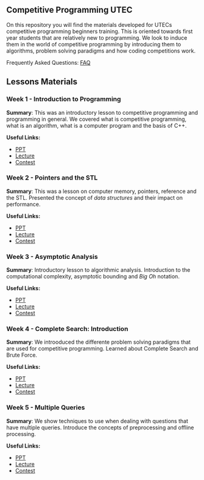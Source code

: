## Competitive Programming UTEC 

On this repository you will find the materials developed for UTECs competitive programming beginners training. This is oriented towards first year students that are relatively new to programming. We look to induce them in the world of competitive programming by introducing them to algorithms, problem solving paradigms and how coding competitions work.

Frequently Asked Questions: [FAQ](https://bit.ly/2Xf09Fa)

## Lessons Materials

### Week 1 - Introduction to Programming

**Summary**: This was an introductory lesson to competitive programming and programming in general. We covered what is competitive programming, what is an algorithm, what is a computer program and the basis of C++.  

**Useful Links:**  
- [PPT](./Lessons/1/introduction.pdf)  
- [Lecture](https://utec.zoom.us/rec/share/yvR1EIGp51JLeZWU0mPSA_cKM6jhT6a81SJK-fdeyU4vwZjMUZVlbuKMvjCoylDn)  
- [Contest](https://vjudge.net/contest/367714#rank)  


### Week 2 - Pointers and the STL

**Summary**: This was a lesson on computer memory, pointers, reference and the STL. Presented the concept of *data structures* and their impact on performance.

**Useful Links:**  
- [PPT](./Lessons/2/stl.pdf)  
- [Lecture](https://utec.zoom.us/rec/share/29BbdI7s8UJIBdLCwWziaIEQF625eaa8h3cX8vIFn0kON0waexQVKPXcTui4L84W)
- [Contest](https://vjudge.net/contest/369163#rank)  


### Week 3 - Asymptotic Analysis

**Summary**: Introductory lesson to algorithmic analysis. Introduction to the computational complexity, asymptotic bounding and *Big Oh* notation.

**Useful Links:**  
- [PPT](./Lessons/3/asymptotic-notation.pdf)
- [Lecture](https://utec.zoom.us/rec/share/xZRHJJ3-zGFLctbzzGicArZwPr_lT6a80SdN_PAMyhr4QTa2k50GsH-rr7MnYR6f)
- [Contest](https://vjudge.net/contest/370435)  


### Week 4 - Complete Search: Introduction

**Summary**: We introoduced the differente problem solving paradigms that are used for competitive programming. Learned about Complete Search and Brute Force.

**Useful Links:**  
- [PPT](./Lessons/4/complete-search.pdf)
- [Lecture](https://utec.zoom.us/rec/play/78UuJLj5rTw3E93BuASDC_B5W9W1ePms1iVP-fENzUvhBnJQYFukYecXYrYrb7dDMtFyMcIe6KNigDg9)
- [Contest](https://vjudge.net/contest/371897)  


### Week 5 - Multiple Queries

**Summary**: We show techniques to use when dealing with questions that have multiple queries. Introduce the concepts of preprocessing and offline processing.

**Useful Links:**  
- [PPT](./Lessons/5/brute-force-ii.pdf)
- [Lecture](https://utec.zoom.us/rec/share/5MFTJZ6qrnpOR6vGzkTgVoMvOpzOX6a8h3NI8vVezhqrS2nnSuYzvZxOyMYdSvPE)
- [Contest](https://vjudge.net/contest/373140)  

